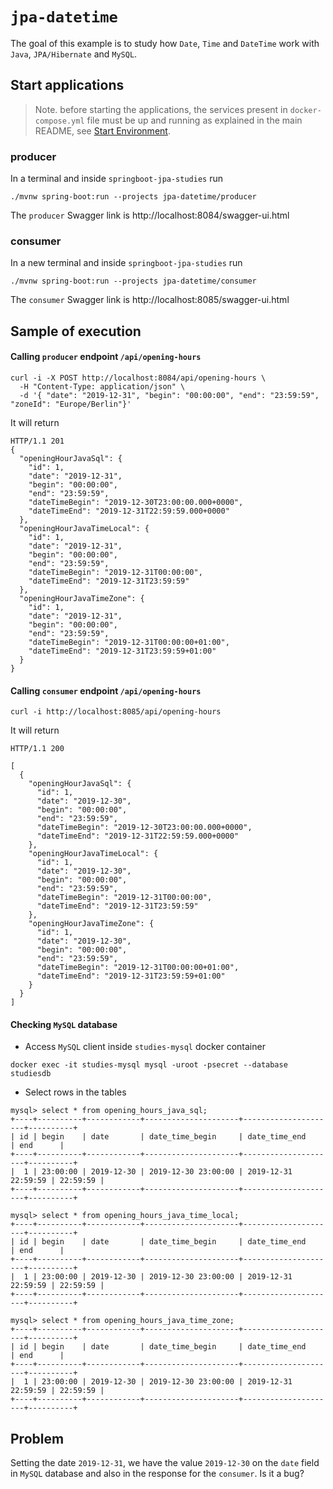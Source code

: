 # `jpa-datetime`

The goal of this example is to study how `Date`, `Time` and `DateTime` work with `Java`, `JPA/Hibernate` and `MySQL`. 

## Start applications

> Note. before starting the applications, the services present in `docker-compose.yml` file must be up and running
as explained in the main README, see [Start Environment](https://github.com/ivangfr/springboot-jpa-studies#start-environment).

### producer

In a terminal and inside `springboot-jpa-studies` run 
```
./mvnw spring-boot:run --projects jpa-datetime/producer
```

The `producer` Swagger link is http://localhost:8084/swagger-ui.html

### consumer

In a new terminal and inside `springboot-jpa-studies` run
```
./mvnw spring-boot:run --projects jpa-datetime/consumer
```

The `consumer` Swagger link is http://localhost:8085/swagger-ui.html

## Sample of execution

#### Calling `producer` endpoint `/api/opening-hours`

```
curl -i -X POST http://localhost:8084/api/opening-hours \
  -H "Content-Type: application/json" \
  -d '{ "date": "2019-12-31", "begin": "00:00:00", "end": "23:59:59", "zoneId": "Europe/Berlin"}'
```

It will return
```
HTTP/1.1 201
{
  "openingHourJavaSql": {
    "id": 1,
    "date": "2019-12-31",
    "begin": "00:00:00",
    "end": "23:59:59",
    "dateTimeBegin": "2019-12-30T23:00:00.000+0000",
    "dateTimeEnd": "2019-12-31T22:59:59.000+0000"
  },
  "openingHourJavaTimeLocal": {
    "id": 1,
    "date": "2019-12-31",
    "begin": "00:00:00",
    "end": "23:59:59",
    "dateTimeBegin": "2019-12-31T00:00:00",
    "dateTimeEnd": "2019-12-31T23:59:59"
  },
  "openingHourJavaTimeZone": {
    "id": 1,
    "date": "2019-12-31",
    "begin": "00:00:00",
    "end": "23:59:59",
    "dateTimeBegin": "2019-12-31T00:00:00+01:00",
    "dateTimeEnd": "2019-12-31T23:59:59+01:00"
  }
}
```

#### Calling `consumer` endpoint `/api/opening-hours`

```
curl -i http://localhost:8085/api/opening-hours
```

It will return
```
HTTP/1.1 200

[
  {
    "openingHourJavaSql": {
      "id": 1,
      "date": "2019-12-30",
      "begin": "00:00:00",
      "end": "23:59:59",
      "dateTimeBegin": "2019-12-30T23:00:00.000+0000",
      "dateTimeEnd": "2019-12-31T22:59:59.000+0000"
    },
    "openingHourJavaTimeLocal": {
      "id": 1,
      "date": "2019-12-30",
      "begin": "00:00:00",
      "end": "23:59:59",
      "dateTimeBegin": "2019-12-31T00:00:00",
      "dateTimeEnd": "2019-12-31T23:59:59"
    },
    "openingHourJavaTimeZone": {
      "id": 1,
      "date": "2019-12-30",
      "begin": "00:00:00",
      "end": "23:59:59",
      "dateTimeBegin": "2019-12-31T00:00:00+01:00",
      "dateTimeEnd": "2019-12-31T23:59:59+01:00"
    }
  }
]
```

#### Checking `MySQL` database

- Access `MySQL` client inside `studies-mysql` docker container
```
docker exec -it studies-mysql mysql -uroot -psecret --database studiesdb
```

- Select rows in the tables
```
mysql> select * from opening_hours_java_sql;
+----+----------+------------+---------------------+---------------------+----------+
| id | begin    | date       | date_time_begin     | date_time_end       | end      |
+----+----------+------------+---------------------+---------------------+----------+
|  1 | 23:00:00 | 2019-12-30 | 2019-12-30 23:00:00 | 2019-12-31 22:59:59 | 22:59:59 |
+----+----------+------------+---------------------+---------------------+----------+

mysql> select * from opening_hours_java_time_local;
+----+----------+------------+---------------------+---------------------+----------+
| id | begin    | date       | date_time_begin     | date_time_end       | end      |
+----+----------+------------+---------------------+---------------------+----------+
|  1 | 23:00:00 | 2019-12-30 | 2019-12-30 23:00:00 | 2019-12-31 22:59:59 | 22:59:59 |
+----+----------+------------+---------------------+---------------------+----------+

mysql> select * from opening_hours_java_time_zone;
+----+----------+------------+---------------------+---------------------+----------+
| id | begin    | date       | date_time_begin     | date_time_end       | end      |
+----+----------+------------+---------------------+---------------------+----------+
|  1 | 23:00:00 | 2019-12-30 | 2019-12-30 23:00:00 | 2019-12-31 22:59:59 | 22:59:59 |
+----+----------+------------+---------------------+---------------------+----------+
```

## Problem

Setting the date `2019-12-31`, we have the value `2019-12-30` on the `date` field in `MySQL` database and also in the
response for the `consumer`. Is it a bug?
